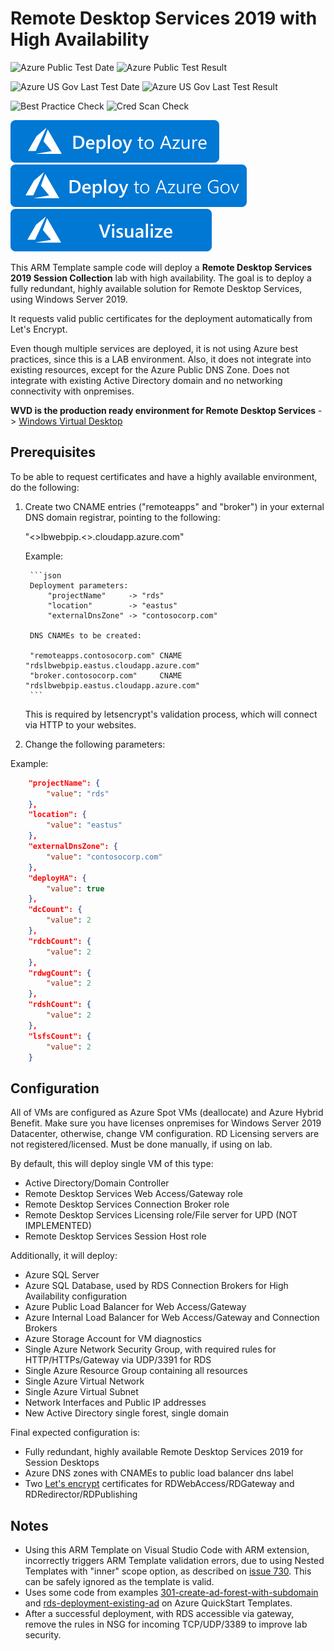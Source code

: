 # Remote Desktop Services 2019 with High Availability

![Azure Public Test Date](https://azurequickstartsservice.blob.core.windows.net/badges/101-rds-deployment-full-ha/PublicLastTestDate.svg)
![Azure Public Test Result](https://azurequickstartsservice.blob.core.windows.net/badges/101-rds-deployment-full-ha/PublicDeployment.svg)

![Azure US Gov Last Test Date](https://azurequickstartsservice.blob.core.windows.net/badges/101-rds-deployment-full-ha/FairfaxLastTestDate.svg)
![Azure US Gov Last Test Result](https://azurequickstartsservice.blob.core.windows.net/badges/101-rds-deployment-full-ha/FairfaxDeployment.svg)

![Best Practice Check](https://azurequickstartsservice.blob.core.windows.net/badges/101-rds-deployment-full-ha/BestPracticeResult.svg)
![Cred Scan Check](https://azurequickstartsservice.blob.core.windows.net/badges/101-rds-deployment-full-ha/CredScanResult.svg)

[![Deploy To Azure](https://raw.githubusercontent.com/Azure/azure-quickstart-templates/master/1-CONTRIBUTION-GUIDE/images/deploytoazure.svg?sanitize=true)](https://portal.azure.com/#create/Microsoft.Template/uri/https%3A%2F%2Fraw.githubusercontent.com%2FAzure%2Fazure-quickstart-templates%2Fmaster%2F101-rds-deployment-full-ha%2Fazuredeploy.json)
[![Deploy To Azure US Gov](https://raw.githubusercontent.com/Azure/azure-quickstart-templates/master/1-CONTRIBUTION-GUIDE/images/deploytoazuregov.svg?sanitize=true)](https://portal.azure.us/#create/Microsoft.Template/uri/https%3A%2F%2Fraw.githubusercontent.com%2FAzure%2Fazure-quickstart-templates%2Fmaster%2F101-rds-deployment-full-ha%2Fazuredeploy.json)
[![Visualize](https://raw.githubusercontent.com/Azure/azure-quickstart-templates/master/1-CONTRIBUTION-GUIDE/images/visualizebutton.svg?sanitize=true)](http://armviz.io/#/?load=https%3A%2F%2Fraw.githubusercontent.com%2FAzure%2Fazure-quickstart-templates%2Fmaster%2F101-rds-deployment-full-ha%2Fazuredeploy.json)

This ARM Template sample code will deploy a **Remote Desktop Services 2019 Session Collection** lab with high availability. The goal is to deploy a fully redundant, highly available solution for Remote Desktop Services, using Windows Server 2019.

It requests valid public certificates for the deployment automatically from Let's Encrypt.

Even though multiple services are deployed, it is not using Azure best practices, since this is a LAB environment. Also, it does not integrate into existing resources, except for the Azure Public DNS Zone. Does not integrate with existing Active Directory domain and no networking connectivity with onpremises.

**WVD is the production ready environment for Remote Desktop Services** -> [Windows Virtual Desktop](https://azure.microsoft.com/en-us/services/virtual-desktop/)

## Prerequisites

To be able to request certificates and have a highly available environment, do the following:

1. Create two CNAME entries ("remoteapps" and "broker") in your external DNS domain registrar, pointing to the following:

    "<<projectName>>lbwebpip.<<location>>.cloudapp.azure.com"
    
    Example:

        ```json
        Deployment parameters:
            "projectName"     -> "rds"
            "location"        -> "eastus"
            "externalDnsZone" -> "contosocorp.com"
        
        DNS CNAMEs to be created:

        "remoteapps.contosocorp.com" CNAME "rdslbwebpip.eastus.cloudapp.azure.com"
        "broker.contosocorp.com"     CNAME "rdslbwebpip.eastus.cloudapp.azure.com"
        ```

    This is required by letsencrypt's validation process, which will connect via HTTP to your websites.

2. Change the following parameters:

Example:

```json
    "projectName": {
        "value": "rds"
    },
    "location": {
        "value": "eastus"
    },
    "externalDnsZone": {
        "value": "contosocorp.com"
    },
    "deployHA": {
        "value": true
    },
    "dcCount": {
        "value": 2
    },
    "rdcbCount": {
        "value": 2
    },
    "rdwgCount": {
        "value": 2
    },
    "rdshCount": {
        "value": 2
    },
    "lsfsCount": {
        "value": 2
    }
```

## Configuration

All of VMs are configured as Azure Spot VMs (deallocate) and Azure Hybrid Benefit. Make sure you have licenses onpremises for Windows Server 2019 Datacenter, otherwise, change VM configuration. RD Licensing servers are not registered/licensed. Must be done manually, if using on lab.

By default, this will deploy single VM of this type:

- Active Directory/Domain Controller
- Remote Desktop Services Web Access/Gateway role
- Remote Desktop Services Connection Broker role
- Remote Desktop Services Licensing role/File server for UPD (NOT IMPLEMENTED)
- Remote Desktop Services Session Host role

Additionally, it will deploy:

- Azure SQL Server
- Azure SQL Database, used by RDS Connection Brokers for High Availability configuration
- Azure Public Load Balancer for Web Access/Gateway
- Azure Internal Load Balancer for Web Access/Gateway and Connection Brokers
- Azure Storage Account for VM diagnostics
- Single Azure Network Security Group, with required rules for HTTP/HTTPs/Gateway via UDP/3391 for RDS
- Single Azure Resource Group containing all resources
- Single Azure Virtual Network
- Single Azure Virtual Subnet
- Network Interfaces and Public IP addresses
- New Active Directory single forest, single domain

Final expected configuration is:

- Fully redundant, highly available Remote Desktop Services 2019 for Session Desktops
- Azure DNS zones with CNAMEs to public load balancer dns label
- Two [Let's encrypt](https://letsencrypt.org/) certificates for RDWebAccess/RDGateway and RDRedirector/RDPublishing

## Notes

- Using this ARM Template on Visual Studio Code with ARM extension, incorrectly triggers ARM Template validation errors, due to using Nested Templates with "inner" scope option, as described on [issue 730](https://github.com/microsoft/vscode-azurearmtools/issues/730). This can be safely ignored as the template is valid.
- Uses some code from examples [301-create-ad-forest-with-subdomain](https://github.com/Azure/azure-quickstart-templates/tree/master/301-create-ad-forest-with-subdomain) and [rds-deployment-existing-ad](https://github.com/Azure/azure-quickstart-templates/tree/master/rds-deployment-existing-ad) on Azure QuickStart Templates.
- After a successful deployment, with RDS accessible via gateway, remove the rules in NSG for incoming TCP/UDP/3389 to improve lab security.